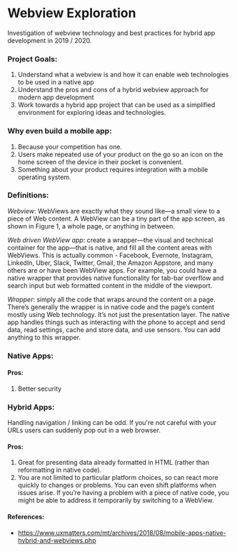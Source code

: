 # Webview Exploration

Investigation of webview technology and best practices for hybrid app development in 2019 / 2020.

### Project Goals:

1. Understand what a webview is and how it can enable web technologies to be used in a native app
2. Understand the pros and cons of a hybrid webview approach for modern app development
3. Work towards a hybrid app project that can be used as a simplified environment for exploring ideas and technologies.

### Why even build a mobile app:

1. Because your competition has one.
2. Users make repeated use of your product on the go so an icon on the home screen of the device in their pocket is convenient.
3. Something about your product requires integration with a mobile operating system.

### Definitions:

_Webview_: WebViews are exactly what they sound like—a small view to a piece of Web content. A WebView can be a tiny part of the app screen, as shown in Figure 1, a whole page, or anything in between.

_Web driven WebView app_: create a wrapper—the visual and technical container for the app—that is native, and fill all the content areas with WebViews. This is actually common - Facebook, Evernote, Instagram, LinkedIn, Uber, Slack, Twitter, Gmail, the Amazon Appstore, and many others are or have been WebView apps. For example, you could have a native wrapper that provides native functionality for tab-bar overflow and search input but web formatted content in the middle of the viewport.

_Wrapper_: simply all the code that wraps around the content on a page. There’s generally the wrapper is in native code and the page’s content mostly using Web technology. It’s not just the presentation layer. The native app handles things such as interacting with the phone to accept and send data, read settings, cache and store data, and use sensors. You can add anything to this wrapper.

### Native Apps:

#### Pros:

1. Better security

### Hybrid Apps:

Handling navigation / linking can be odd. If you're not careful with your URLs users can suddenly pop out in a web browser.

#### Pros:

1. Great for presenting data already formatted in HTML (rather than reformatting in native code).
2. You are not limited to particular platform choices, so can react more quickly to changes or problems. You can even shift platforms when issues arise. If you’re having a problem with a piece of native code, you might be able to address it temporarily by switching to a WebView.

#### References:

-   https://www.uxmatters.com/mt/archives/2018/08/mobile-apps-native-hybrid-and-webviews.php
